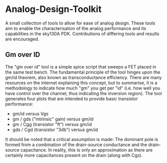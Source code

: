 # Analog-Design-Toolkit
A small collection of tools to allow for ease of analog design. These tools aim to enable the characterisation of the analog performance and its capabilities in the sky130A PDK. Contributions of differing tools and results are encouraged.

## Gm over ID 
The "gm over id" tool is a simple spice script that sweeps a FET placed in the same test bench. The fundamental principle of the tool hinges upon the gm/id theorem, also known as transconductance efficiency. There are many resources on the internet explaining this concept, but to summarise, it is a methodology to indicate how much "gm" you get per "id" (i.e. how well you have control over the channel, thus indicating the inversion region). The tool generates four plots that are intended to provide basic transistor performance:
 - gm/id versus Vgs
 - gm / gds ("intrinsic" gain) versus gm/id
 - gm / Cgg (transistor "ft") versus gm/id
 - gds / Cgd (transistor "3db") versus gm/id

It should be noted that a critical assumption is made: The dominant pole is formed from a combination of the drain-source conductance and the drain-source capacitance. In reality, this is only an approximation as there are certainly more capacitances present on the drain (along with Cgs).
